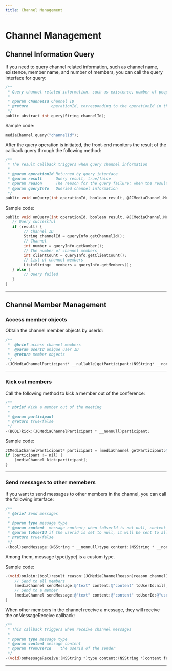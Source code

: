 ```yaml
---
title: Channel Management
---
```

# Channel Management

## Channel Information Query

If you need to query channel related information, such as channel name,
existence, member name, and number of members, you can call the query
interface for query:

``````objectivec
/**
 * Query channel related information, such as existence, number of people, etc.
 *
 * @param channelId Channel ID
 * @return          operationId, corresponding to the operationId in the onQuery callback
 */
public abstract int query(String channelId);
``````

Sample code:

``````objectivec
mediaChannel.query("channelId");
``````

After the query operation is initiated, the front-end monitors the
result of the callback query through the following method:

``````objectivec
/**
 * The result callback triggers when query channel information
 *
 * @param operationId Returned by query interface
 * @param result      Query result, true/false
 * @param reason      The reason for the query failure; when the result is false, the value is valid
 * @param queryInfo   Queried channel information
 */
public void onQuery(int operationId, boolean result, @JCMediaChannel.MediaChannelReason int reason, JCMediaChannelQueryInfo queryInfo);
``````

Sample code:

``````objectivec
public void onQuery(int operationId, boolean result, @JCMediaChannel.MediaChannelReason int reason, JCMediaChannelQueryInfo queryInfo) {
   // Query successful
   if (result) {
        // Channel ID
        String channelId = queryInfo.getChannelId();
        // Channel
        int number = queryInfo.getNumber();
        // The number of channel members
        int clientCount = queryInfo.getClientCount();
        // List of channel members
        List<String>  members = queryInfo.getMembers();
   } else {
        // Query failed
   }
}
``````

-----

## Channel Member Management

### Access member objects

Obtain the channel member objects by userId:

``````objectivec
/**
 *  @brief access channel members
 *  @param userId unique user ID
 *  @return member objects
 */
-(JCMediaChannelParticipant* __nullable)getParticipant:(NSString* __nonnull)userId;
``````

-----

### Kick out members

Call the following method to kick a member out of the conference:

``````objectivec
/**
 * @brief Kick a member out of the meeting
 *
 * @param participant
 * @return true/false
 */
-(BOOL)kick:(JCMediaChannelParticipant * __nonnull)participant;
``````

Sample code:

``````objectivec
JCMediaChannelParticipant* participant = [mediaChannel getParticipant:@"userId"];
if (participant != nil) {
    [mediaChannel kick:participant];
}
``````

-----

### Send messages to other memebers

If you want to send messages to other members in the channel, you can
call the following interface:

``````objectivec
/**
 * @brief Send messages
 *
 * @param type message type
 * @param content  message content; when toUserId is not null, content cannot be greater than 4k
 * @param toUserId if the userid is set to null, it will be sent to all members of the channel
 * @return true/false
 */
-(bool)sendMessage:(NSString * __nonnull)type content:(NSString * __nonnull)content toUserId:(NSString * __nullable)toUserId;
``````

Among them, message type(type) is a custom type.

Sample code:

``````objectivec
-(void)onJoin:(bool)result reason:(JCMediaChannelReason)reason channelId:(NSString*)channelId {
    // Send to all members
    [mediaChannel sendMessage:@"text" content:@"content" toUserId:nil];
    // Send to a member
    [mediaChannel sendMessage:@"text" content:@"content" toUserId:@"userId"];
}
``````

When other members in the channel receive a message, they will receive
the onMessageReceive callback:

``````objectivec
/**
 * This callback triggers when receive channel messages
 *
 * @param type message type
 * @param content message content
 * @param fromUserId    the userId of the sender
 */
-(void)onMessageReceive:(NSString *)type content:(NSString *)content fromUserId:(NSString *)fromUserId;s
``````

-----
